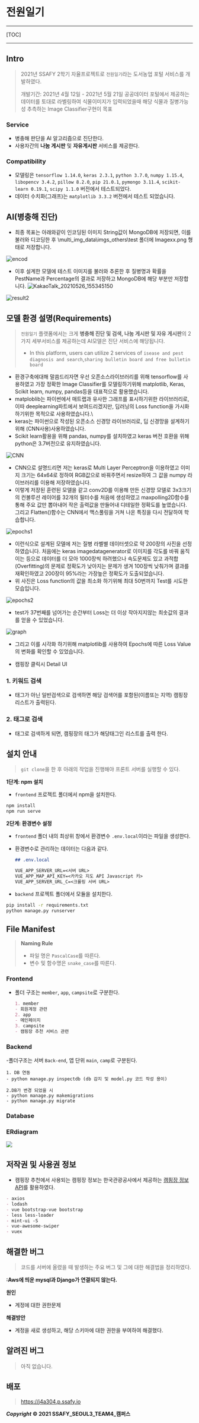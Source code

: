 # 전원일기

---

[TOC]

---



## Intro

> 2021년 SSAFY 2학기 자율프로젝트로 `전원일기`라는 도서농업 포털 서비스를 개발하였다.
>
> 개발기간: 2021년 4월 12일 - 2021년 5월 21일
> 공공데이터 포털에서 제공하는 데이터를 토대로 라벨링하여 식물이미지가 입력되었을때 해당 식물과 질병가능성 추측하는 Image Classifier구현이 목표

### Service

- 병충해 판단을 AI 알고리즘으로 진단한다.
- 사용자간의 **나눔 게시판** 및 **자유게시판** 서비스를 제공한다.

### Compatibility

- 모델링은 `tensorflow 1.14.0`, `keras 2.3.1`, `python 3.7.0`, `numpy 1.15.4`, `libopencv 3.4.2`, `pillow 8.2.0`, `pip 21.0.1`, `pymongo 3.11.4`, `scikit-learn 0.19.1`, `scipy 1.1.0` 버전에서 테스트되었다.
- 데이터 수치화(그래프)는 `matplotlib 3.3.2` 버전에서 테스트 되었습니다.

## AI(병충해 진단)
- 최종 목표는 아래와같이 인코딩된 이미지 String값이 MongoDB에 저장되면, 이를 불러와 디코딩한 후 \multi_img_data\imgs_others\test 폴더에 Imagexx.png 형태로 저장합니다.

![encod](https://user-images.githubusercontent.com/77223675/119621140-be9bd480-be40-11eb-9238-f75939737706.PNG)

- 이후 설계한 모델에 테스트 이미지를 불러와 추론한 후 질병명과 확률을 PestName과 Percentage의 결과로 저장하고  MongoDB에 해당 부분만 저장합니다.
![KakaoTalk_20210526_155345150](https://user-images.githubusercontent.com/77223675/119620182-ae372a00-be3f-11eb-8b23-5c61622c693d.png)

![result2](https://user-images.githubusercontent.com/77223675/119620903-7a103900-be40-11eb-98ce-a96b1b1da7ff.png)


## 모델 환경 설명(Requirements)

> `전원일기` 플랫폼에서는 크게 **병충해 진단 및 검색, 나눔 게시판 및 자유 게시판**의 2가지 세부서비스를 제공하는데 AI모델은 진단 서비스에 해당됩니다.
>
> - In this platform, users can utilize 2 services of `isease and pest diagnosis and search`,`sharing bulletin board and free bulletin board`

- 환경구축에대해 말씀드리자면 우선 오픈소스라이브러리를 위해 tensorflow를 사용하였고 가장 정확한 Image Classifier를 모델링하기위해 matplotlib, Keras, Scikit learn, numpy, pandas등을 대표적으로 활용했습니다.
- matploblib는 파이썬에서 매트랩과 유사한 그래프를 표시하기위한 라이브러리로, 이따 deeplearning파트에서 보여드리겠지만, 딥러닝의 Loss function을 가시화하기위한 목적으로 사용하였습니다.\
- keras는 파이썬으로 작성된 오픈소스 신경망 라이브러리로, 딥 신경망을 설계하기위해 (CNN사용)사용하였습니다. 
- Scikit learn활용을 위해 pandas, numpy를 설치하였고 keras 버전 호환을 위해 python은 3.7버전으로 유지하였습니다.


![CNN](https://user-images.githubusercontent.com/77223675/119621912-a11b3a80-be41-11eb-8f18-27711d7ebd38.PNG)

- CNN으로 설명드리면 저는 keras로 Multi Layer Perceptron을 이용하였고 이미지 크기는 64x64로 정하여 RGB값으로 바꿔주면서 resize하여 그 값을 numpy 라이브러리를 이용해 저장하였습니다.
- 이렇게 저장된 훈련된 모델을 같고 conv2D를 이용해 만든 신경망 모델로 3x3크기의 컨볼루션 레이어를 32개의 필터수를 처음에 생성하였고 maxpolling2D함수를 통해 주요 값만 뽑아내어 작은 출력값을 만들어내 디테일한 정확도를 높였습니다.
그리고 Flatten()함수는 CNN에서 맥스풀링을 거쳐 나온 특징을 다시 전달하여 학습합니다.

![epochs1](https://user-images.githubusercontent.com/77223675/119622872-8e553580-be42-11eb-9fe9-d8a777aa4889.png)

- 이런식으로 설계된 모델에 저는 질병 라벨별 데이터셋으로 약 200장의 사진을 선정하였습니다. 처음에는 keras imagedatagenerator로 이미지를 각도를 바꿔 움직이는 등으로 데이터를 더 모아 1000장씩 하려했으나 속도문제도 있고 과적합(Overfitting)의 문제로 정확도가 낮아지는 문제가 생겨 100장씩 낮춰가며 결과를 재확인하였고 200장이 95%라는 가장높은 정확도가 도출되었습니다.
- 위 사진은 Loss function의 값을 최소화 하기위해 최대 50번까지 Test를 시도한 모습입니다. 
 
![epochs2](https://user-images.githubusercontent.com/77223675/119623213-ea1fbe80-be42-11eb-8b5e-8d5ae716aa84.png)

- test가 37번째를 넘어가는 순간부터 Loss는 더 이상 작아지지않는 최솟값의 결과를 얻을 수 있었습니다.

![graph](https://user-images.githubusercontent.com/77223675/119623378-12a7b880-be43-11eb-987e-3dcece1211d4.png)

- 그리고 이를 시각화 하기위해 matplotlib를 사용하여 Epochs에 따른 Loss Value의 변화를 확인할 수 있었습니다.






- 캠핑장 클릭시 Detail UI








### 1. 키워드 검색

- 태그가 아닌 일반검색으로 검색하면 해당 검색어를 포함된(이름또는 지역) 캠핑장 리스트가 출력된다.





### 2. 태그로 검색

- 태그로 검색하게 되면, 캠핑장의 태그가 해당태그인 리스트를 출력 한다.





## 설치 안내

> `git clone`을 한 후 아래의 작업을 진행해야 프론트 서버를 실행할 수 있다.

**1단계: npm 설치**

- `frontend` 프로젝트 폴더에서 npm을 설치한다.

```bash
npm install
npm run serve
```

**2단계: 환경변수 설정**

- `frontend` 폴더 내의 최상위 창에서 환경변수 `.env.local`이라는 파일을 생성한다.

- 환경변수로 관리하는 데이터는 다음과 같다.

  ```markdown
  ## .env.local
  
  VUE_APP_SERVER_URL=<서버 URL>
  VUE_APP_MAP_API_KEY=<카카오 지도 API Javascript 키>
  VUE_APP_SERVER_URL_C=<크롤링 서버 URL>
  ```
  
- `backend` 프로젝트 폴더에서 모듈을 설치한다.
```bash
pip install -r requirements.txt
python manage.py runserver
```

> 


## File Manifest

>**Naming Rule**
>
>- 파일 명은 `PascalCase`를 따른다.
>- 변수 및 함수명은 `snake_case`를 따른다.

### Frontend

- 폴더 구조는 `member`, `app`, `campsite`로 구분한다.

  ```markdown
  1. member
  - 회원계정 관련
  2. app
  - 메인페이지
  3. campsite
  - 캠핑장 추천 서비스 관련

### Backend


 -폴더구조는 서버 `Back-end`, 앱 단위 `main`, `camp`로 구분된다.
 
    
    1. DB 연동
    - python manage.py inspectdb (db 감지 및 model.py 코드 작성 용이)
        
    2.DB가 변경 되었을 시
    - python manage.py makemigrations
    - python manage.py migrate



### Database

### ERdiagram
![](Docs/img/erd.png)



## 저작권 및 사용권 정보

- 캠핑장 추천에서 사용되는 캠핑장 정보는 한국관광공사에서 제공하는 [캠핑장 정보 API]( http://api.visitkorea.or.kr/openapi/service/rest/GoCamping/basedList)를 활용하였다.


```markdown
- axios
- lodash
- vue bootstrap-vue bootstrap
- less less-loader
- mint-ui -S
- vue-awesome-swiper
- vuex
```



## 해결한 버그

> 코드를 서버에 올렸을 때 발생하는 주요 버그 및 그에 대한 해결법을 정리하였다.

**:Aws에 띄운 mysql과 Django가 연결되지 않는다.**

**원인**

- 계정에 대한 권한문제

**해결방안**

- 계정을 새로 생성하고, 해당 스키마에 대한 권한을 부여하여 해결했다.



## 알려진 버그

> 아직 없습니다.



## 배포


> https://j4a304.p.ssafy.io







***Copyright* © 2021 SSAFY_SEOUL3_TEAM4_캠퍼스**

